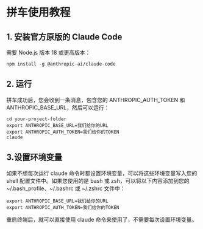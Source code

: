# 拼车使用教程

## 1. 安装官方原版的 Claude Code

需要 Node.js 版本 18 或更高版本：

```shell
npm install -g @anthropic-ai/claude-code
```

## 2. 运行

拼车成功后，您会收到一条消息，包含您的 ANTHROPIC_AUTH_TOKEN 和 ANTHROPIC_BASE_URL，然后可以运行：

```shell
cd your-project-folder
export ANTHROPIC_BASE_URL=我们给你的URL
export ANTHROPIC_AUTH_TOKEN=我们给你的TOKEN
claude
```

## 3.设置环境变量

如果不想每次运行 claude 命令时都设置环境变量，可以将这些环境变量写入您的 shell 配置文件中。如果您使用的是 bash 或 zsh，可以将以下内容添加到您的 ~/.bash_profile、~/.bashrc 或 ~/.zshrc 文件中：

```shell
export ANTHROPIC_BASE_URL=我们给你的URL
export ANTHROPIC_AUTH_TOKEN=我们给你的TOKEN
```

重启终端后，就可以直接使用 claude 命令来使用了，不需要每次设置环境变量。
